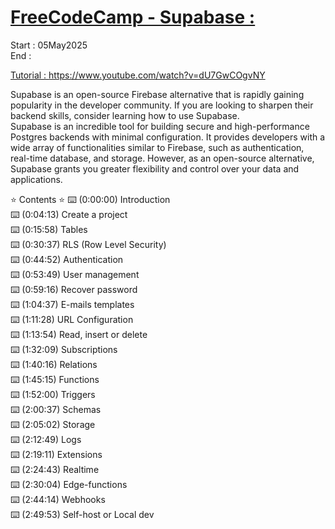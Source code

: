# [FreeCodeCamp - Supabase :](https://github.com/evilusean/CourseraGoogleFCC/tree/main/FCC-Supabase)

Start : 05May2025 </br>
End : </br>

[Tutorial : ](https://www.freecodecamp.org/news/learn-supabase-open-source-firebase-alternative/) https://www.youtube.com/watch?v=dU7GwCOgvNY

Supabase is an open-source Firebase alternative that is rapidly gaining popularity in the developer community. If you are looking to sharpen their backend skills, consider learning how to use Supabase. </br>
Supabase is an incredible tool for building secure and high-performance Postgres backends with minimal configuration. It provides developers with a wide array of functionalities similar to Firebase, such as authentication, real-time database, and storage. However, as an open-source alternative, Supabase grants you greater flexibility and control over your data and applications.

⭐️ Contents ⭐️
⌨️ (0:00:00) Introduction</br>
⌨️ (0:04:13) Create a project</br>
⌨️ (0:15:58) Tables</br>
⌨️ (0:30:37) RLS (Row Level Security)</br>
⌨️ (0:44:52) Authentication</br>
⌨️ (0:53:49) User management</br>
⌨️ (0:59:16) Recover password</br>
⌨️ (1:04:37) E-mails templates</br>
⌨️ (1:11:28) URL Configuration</br>
⌨️ (1:13:54) Read, insert or delete</br>
⌨️ (1:32:09) Subscriptions</br>
⌨️ (1:40:16) Relations</br>
⌨️ (1:45:15) Functions</br>
⌨️ (1:52:00) Triggers</br>
⌨️ (2:00:37) Schemas</br>
⌨️ (2:05:02) Storage</br>
⌨️ (2:12:49) Logs</br>
⌨️ (2:19:11) Extensions</br>
⌨️ (2:24:43) Realtime</br>
⌨️ (2:30:04) Edge-functions</br>
⌨️ (2:44:14) Webhooks</br>
⌨️ (2:49:53) Self-host or Local dev</br>

